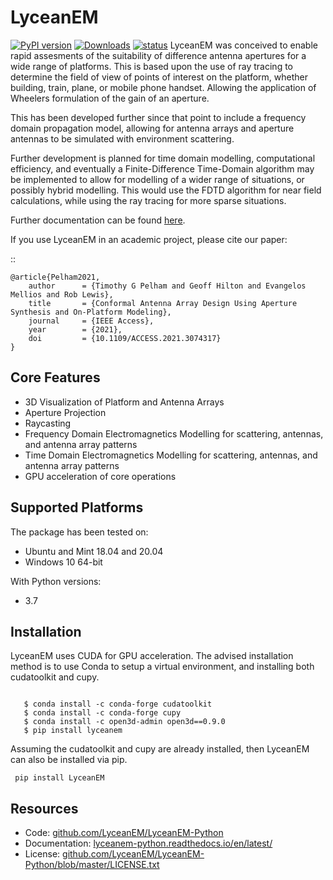 # LyceanEM
[![PyPI version](https://badge.fury.io/py/lyceanem.svg)](https://pypi.python.org/pypi/metawards)
[![Downloads](https://static.pepy.tech/personalized-badge/lyceanem?period=total&units=international_system&left_color=black&right_color=brightgreen&left_text=Downloads)](https://pepy.tech/project/lyceanem)
 [![status](https://joss.theoj.org/papers/618868c0e8d7e1f7ae6b9f0b4e1e5a2a/status.svg)](https://joss.theoj.org/papers/618868c0e8d7e1f7ae6b9f0b4e1e5a2a)
LyceanEM was conceived to enable rapid assesments of the suitability of difference antenna apertures for a wide range of platforms.
This is based upon the use of ray tracing to determine the field of view of points of interest on the platform, whether building, train, plane, or mobile phone handset. Allowing the application of Wheelers formulation of the gain of an aperture.

This has been developed further since that point to include a frequency domain propagation model, allowing for antenna arrays and aperture antennas to be simulated with environment scattering.

Further development is planned for time domain modelling, computational efficiency, and eventually a Finite-Difference Time-Domain algorithm may be implemented to allow for modelling of a wider range of situations, or possibly hybrid modelling. This would use the FDTD algorithm for near field calculations, while using the ray tracing for more sparse situations.

Further documentation can be found [here](https://lyceanem-python.readthedocs.io/en/latest/index.html).

If you use LyceanEM in an academic project, please cite our paper:

::

    @article{Pelham2021,
        author      = {Timothy G Pelham and Geoff Hilton and Evangelos Mellios and Rob Lewis},
        title       = {Conformal Antenna Array Design Using Aperture Synthesis and On-Platform Modeling},
        journal     = {IEEE Access},
        year        = {2021},
        doi         = {10.1109/ACCESS.2021.3074317}
    }

## Core Features

* 3D Visualization of Platform and Antenna Arrays
* Aperture Projection
* Raycasting
* Frequency Domain Electromagnetics Modelling for scattering, antennas, and antenna array patterns
* Time Domain Electromagnetics Modelling for scattering, antennas, and antenna array patterns
* GPU acceleration of core operations

## Supported Platforms


The package has been tested on:

* Ubuntu and Mint 18.04 and 20.04
* Windows 10 64-bit

With Python versions:

* 3.7

## Installation

LyceanEM uses CUDA for GPU acceleration. The advised installation method is to use Conda to setup a virtual
environment, and installing both cudatoolkit and cupy.

```

   $ conda install -c conda-forge cudatoolkit
   $ conda install -c conda-forge cupy
   $ conda install -c open3d-admin open3d==0.9.0
   $ pip install lyceanem

```
Assuming the cudatoolkit and cupy are already installed, then LyceanEM can also be installed via pip.

```
 pip install LyceanEM
```
## Resources

* Code: [github.com/LyceanEM/LyceanEM-Python](https://github.com/LyceanEM/LyceanEM-Python)
* Documentation: [lyceanem-python.readthedocs.io/en/latest/](https://lyceanem-python.readthedocs.io/en/latest/)
* License: [github.com/LyceanEM/LyceanEM-Python/blob/master/LICENSE.txt](https://github.com/LyceanEM/LyceanEM-Python/blob/master/LICENSE.txt)
